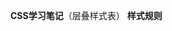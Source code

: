 **CSS学习笔记**（层叠样式表）
**样式规则**
    <style>选择器{属性:修改值; 属性:修改值;}</stlye>
**基础属性**
    font-size:10px像素；
              em
    font-family:"字体"；用，号隔开，多个单词或含#等符号需用“”包起来
    font-
**CSS注释**
    格式为/*注释*/  快捷键ctrl+/